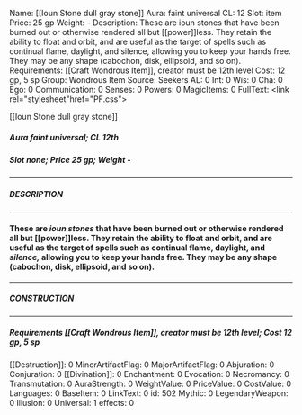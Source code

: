 Name: [[Ioun Stone dull gray stone]]
Aura: faint universal
CL: 12
Slot: item
Price: 25 gp
Weight: -
Description: These are ioun stones that have been burned out or otherwise rendered all but [[power]]less. They retain the ability to float and orbit, and are useful as the target of spells such as continual flame, daylight, and silence, allowing you to keep your hands free. They may be any shape (cabochon, disk, ellipsoid, and so on).
Requirements: [[Craft Wondrous Item]], creator must be 12th level
Cost: 12 gp, 5 sp
Group: Wondrous Item
Source: Seekers
AL: 0
Int: 0
Wis: 0
Cha: 0
Ego: 0
Communication: 0
Senses: 0
Powers: 0
MagicItems: 0
FullText: <link rel="stylesheet"href="PF.css"><div class="heading"><p class="alignleft">[[Ioun Stone dull gray stone]]</p><div style="clear: both;"></div></div><div><h5><b>Aura </b>faint universal; <b>CL </b>12th</h5><h5><b>Slot </b>none; <b>Price </b>25 gp; <b>Weight </b>-</h5></div><hr/><div><h5><b>DESCRIPTION</b></h5></div><hr/><div><h4><p>These are <i>ioun stones</i> that have been burned out or otherwise rendered all but [[power]]less. They retain the ability to float and orbit, and are useful as the target of spells such as continual flame, daylight, and <i>silence,</i> allowing you to keep your hands free. They may be any shape (cabochon, disk, ellipsoid, and so on).</p></h4></div><hr/><div><h5><b>CONSTRUCTION</b></h5></div><hr/><div><h5><b>Requirements </b>[[Craft Wondrous Item]], creator must be 12th level; <b>Cost </b>12 gp, 5 sp</h5></div>
[[Destruction]]: 0
MinorArtifactFlag: 0
MajorArtifactFlag: 0
Abjuration: 0
Conjuration: 0
[[Divination]]: 0
Enchantment: 0
Evocation: 0
Necromancy: 0
Transmutation: 0
AuraStrength: 0
WeightValue: 0
PriceValue: 0
CostValue: 0
Languages: 0
BaseItem: 0
LinkText: 0
id: 502
Mythic: 0
LegendaryWeapon: 0
Illusion: 0
Universal: 1
effects: 0
